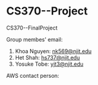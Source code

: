 # CS370--Project
CS370--FinalProject

Group membes' email:
1. Khoa Nguyen: nk569@njit.edu
2. Het Shah: hs737@njit.edu
3. Yosuke Tobe: yjt3@njit.edu

AWS contact person:
